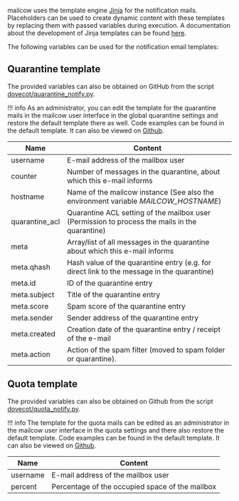 mailcow uses the template engine [Jinja](https://jinja.palletsprojects.com/) for the notification mails.
Placeholders can be used to create dynamic content with these templates by replacing them with passed variables during execution. A documentation about the development of Jinja templates can be found [here](https://jinja.palletsprojects.com/en/3.1.x/templates/).

The following variables can be used for the notification email templates:

## Quarantine template

The provided variables can also be obtained on GitHub from the script [dovecot/quarantine_notify.py](https://github.com/mailcow/mailcow-dockerized/blob/master/data/Dockerfiles/dovecot/quarantine_notify.py#L94).

!!! info 
    As an administrator, you can edit the template for the quarantine mails in the mailcow user interface in the global quarantine settings and restore the default template there as well. 
    Code examples can be found in the default template. It can also be viewed on [Github](https://github.com/mailcow/mailcow-dockerized/blob/master/data/assets/templates/quarantine.tpl).

| Name           	| Content                                                                                        	|
|----------------	|------------------------------------------------------------------------------------------------	|
| username       	| E-mail address of the mailbox user                                                             	|
| counter        	| Number of messages in the quarantine, about which this e-mail informs                          	|
| hostname       	| Name of the mailcow instance (See also the environment variable _MAILCOW_HOSTNAME_)            	|
| quarantine_acl 	| Quarantine ACL setting of the mailbox user (Permission to process the mails in the quarantine) 	|
| meta           	| Array/list of all messages in the quarantine about which this e-mail informs                   	|
| meta.qhash     	| Hash value of the quarantine entry (e.g. for direct link to the message in the quarantine)     	|
| meta.id        	| ID of the quarantine entry                                                                     	|
| meta.subject   	| Title of the quarantine entry                                                                  	|
| meta.score     	| Spam score of the quarantine entry                                                             	|
| meta.sender    	| Sender address of the quarantine entry                                                         	|
| meta.created   	| Creation date of the quarantine entry / receipt of the e-mail                                  	|
| meta.action    	| Action of the spam filter (moved to spam folder or quarantine).                                	|


## Quota template

The provided variables can also be obtained on Github from the script [dovecot/quota_notify.py](https://github.com/mailcow/mailcow-dockerized/blob/master/data/Dockerfiles/dovecot/quota_notify.py#L45).

!!! info 
    The template for the quota mails can be edited as an administrator in the mailcow user interface in the quota settings and there also restore the default template. 
    Code examples can be found in the default template. It can also be viewed on [Github](https://github.com/mailcow/mailcow-dockerized/blob/master/data/assets/templates/quota.tpl).

| Name           	| Content                                                                                              	|
|----------------	|------------------------------------------------------------------------------------------------------	|
| username       	| E-mail address of the mailbox user                                                                   	|
| percent        	| Percentage of the occupied space of the mailbox                                                      	|

